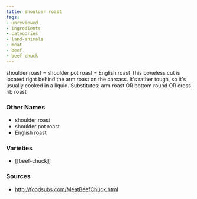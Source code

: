 ```yaml
---
title: shoulder roast
tags:
- unreviewed
- ingredients
- categories
- land-animals
- meat
- beef
- beef-chuck
---
```

shoulder roast = shoulder pot roast = English roast This boneless cut is located right behind the arm roast on the carcass. It's rather tough, so it's usually cooked in a liquid. Substitutes: arm roast OR bottom round OR cross rib roast

### Other Names

* shoulder roast
* shoulder pot roast
* English roast

### Varieties

* [[beef-chuck]]

### Sources
* http://foodsubs.com/MeatBeefChuck.html
